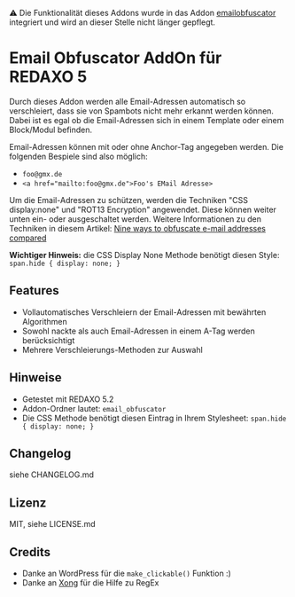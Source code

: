 ⚠️ Die Funktionalität dieses Addons wurde in das Addon [emailobfuscator](https://github.com/FriendsOfREDAXO/emailobfuscator) integriert und wird an dieser Stelle nicht länger gepflegt.


Email Obfuscator AddOn für REDAXO 5
===================================

Durch dieses Addon werden alle Email-Adressen automatisch so verschleiert, dass sie von Spambots nicht mehr erkannt werden können. Dabei ist es egal ob die Email-Adressen sich in einem Template oder einem Block/Modul befinden.

Email-Adressen können mit oder ohne Anchor-Tag angegeben werden. Die folgenden Bespiele sind also möglich:

* `foo@gmx.de`
* `<a href="mailto:foo@gmx.de">Foo's EMail Adresse>`

Um die Email-Adressen zu schützen, werden die Techniken "CSS display:none" und "ROT13 Encryption" angewendet. Diese können weiter unten ein- oder ausgeschaltet werden. Weitere Informationen zu den Techniken in diesem Artikel: [Nine ways to obfuscate e-mail addresses compared](http://techblog.tilllate.com/2008/07/20/ten-methods-to-obfuscate-e-mail-addresses-compared)

__Wichtiger Hinweis:__ die CSS Display None Methode benötigt diesen Style: `span.hide { display: none; }`

Features
--------

* Vollautomatisches Verschleiern der Email-Adressen mit bewährten Algorithmen
* Sowohl nackte als auch Email-Adressen in einem A-Tag werden berücksichtigt
* Mehrere Verschleierungs-Methoden zur Auswahl

Hinweise
--------

* Getestet mit REDAXO 5.2
* Addon-Ordner lautet: `email_obfuscator`
* Die CSS Methode benötigt diesen Eintrag in Ihrem Stylesheet: `span.hide { display: none; }`

Changelog
---------

siehe CHANGELOG.md

Lizenz
------

MIT, siehe LICENSE.md

Credits
-------

* Danke an WordPress für die `make_clickable()` Funktion :)
* Danke an [Xong](https://github.com/xong) für die Hilfe zu RegEx
